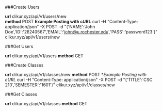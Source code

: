 ###Create Users

**url** clikur.xyz/api/v1/users/new <br>
**method** POST
**Example Posting with cURL**
curl -H "Content-Type: application/json" -X POST -d "{'NAME':'John Doe','ID':'28240567','EMAIL':'john@u.rochester.edu','PASS':'password123'}" clikur.xyz/api/v1/users/new

###Get Users

**url** clikur.xyz/api/v1/users
**method** GET

###Create Classes

**url** clikur.xyz/api/v1/classes/new
**method** POST
**Example Posting with cURL*
curl -H "Content-Type: application/json" -X POST -d "{'TITLE':'CSC 210','SEMESTER':'1601'}" clikur.xyz/api/v1/classes/new

###Get Classes

**url** clikur.xyz/api/v1/classes
**method** GET
